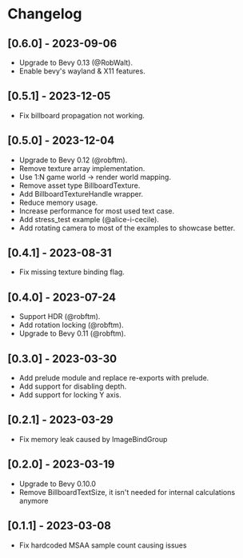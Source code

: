 # Changelog

## [0.6.0] - 2023-09-06
- Upgrade to Bevy 0.13 (@RobWalt).
- Enable bevy's wayland & X11 features.

## [0.5.1] - 2023-12-05
- Fix billboard propagation not working.

## [0.5.0] - 2023-12-04
- Upgrade to Bevy 0.12 (@robftm).
- Remove texture array implementation.
- Use 1:N game world -> render world mapping.
- Remove asset type BillboardTexture.
- Add BillboardTextureHandle wrapper.
- Reduce memory usage.
- Increase performance for most used text case.
- Add stress_test example (@alice-i-cecile).
- Add rotating camera to most of the examples to showcase better.

## [0.4.1] - 2023-08-31
- Fix missing texture binding flag.

## [0.4.0] - 2023-07-24
- Support HDR (@robftm).
- Add rotation locking (@robftm).
- Upgrade to Bevy 0.11 (@robftm).

## [0.3.0] - 2023-03-30
- Add prelude module and replace re-exports with prelude.
- Add support for disabling depth.
- Add support for locking Y axis.

## [0.2.1] - 2023-03-29
- Fix memory leak caused by ImageBindGroup

## [0.2.0] - 2023-03-19
- Upgrade to Bevy 0.10.0
- Remove BillboardTextSize, it isn't needed for internal calculations anymore

## [0.1.1] - 2023-03-08
- Fix hardcoded MSAA sample count causing issues
